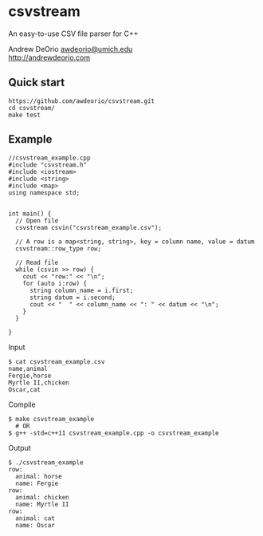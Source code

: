 csvstream
=========
An easy-to-use CSV file parser for C++

Andrew DeOrio <awdeorio@umich.edu><br>
http://andrewdeorio.com

## Quick start
```
https://github.com/awdeorio/csvstream.git
cd csvstream/
make test
```

## Example
```
//csvstream_example.cpp
#include "csvstream.h"
#include <iostream>
#include <string>
#include <map>
using namespace std;


int main() {
  // Open file
  csvstream csvin("csvstream_example.csv");

  // A row is a map<string, string>, key = column name, value = datum
  csvstream::row_type row;

  // Read file
  while (csvin >> row) {
    cout << "row:" << "\n";
    for (auto i:row) {
      string column_name = i.first;
      string datum = i.second;
      cout << "  " << column_name << ": " << datum << "\n";
    }
  }

}
```

Input
```
$ cat csvstream_example.csv 
name,animal
Fergie,horse
Myrtle II,chicken
Oscar,cat
```

Compile
```
$ make csvstream_example
  # OR
$ g++ -std=c++11 csvstream_example.cpp -o csvstream_example
```

Output
```
$ ./csvstream_example
row:
  animal: horse
  name: Fergie
row:
  animal: chicken
  name: Myrtle II
row:
  animal: cat
  name: Oscar
```
